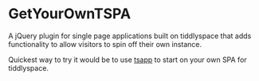 GetYourOwnTSPA
===
A jQuery plugin for single page applications built on tiddlyspace that adds functionality to allow visitors to spin off their own instance.

Quickest way to try it would be to use [tsapp](http://tsapp.tiddlyspace.com/) to start on your own SPA for tiddlyspace.